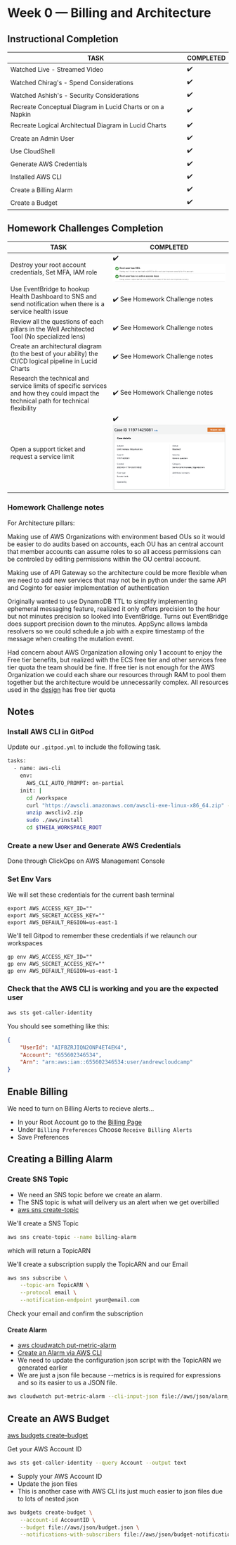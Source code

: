 # Week 0 — Billing and Architecture

## Instructional Completion   
| TASK | COMPLETED |
|  --- |    ---    |
| Watched Live - Streamed Video | :heavy_check_mark: |
| Watched Chirag's - Spend Considerations   | :heavy_check_mark: |
| Watched Ashish's - Security Considerations | :heavy_check_mark: |
| Recreate Conceptual Diagram in Lucid Charts or on a Napkin | :heavy_check_mark: |
| Recreate Logical Architectual Diagram in Lucid Charts | :heavy_check_mark: |
| Create an Admin User | :heavy_check_mark: |
| Use CloudShell | :heavy_check_mark: |
| Generate AWS Credentials | :heavy_check_mark: |
| Installed AWS CLI | :heavy_check_mark: |
| Create a Billing Alarm | :heavy_check_mark: |
| Create a Budget | :heavy_check_mark: |

## Homework Challenges Completion

| TASK | COMPLETED |
|  --- |    ---    |
| Destroy your root account credentials, Set MFA, IAM role | :heavy_check_mark: ![root credentials](../_docs/assets/wk0-hwc0.png)|
| Use EventBridge to hookup Health Dashboard to SNS and send notification when there is a service health issue | :heavy_check_mark: See Homework Challenge notes|
| Review all the questions of each pillars in the Well Architected Tool (No specialized lens) | :heavy_check_mark: See Homework Challenge notes|
| Create an architectural diagram (to the best of your ability) the CI/CD logical pipeline in Lucid Charts | :heavy_check_mark: See Homework Challenge notes|
| Research the technical and service limits of specific services and how they could impact the technical path for technical flexibility | :heavy_check_mark:  See Homework Challenge notes|
| Open a support ticket and request a service limit | :heavy_check_mark: ![support ticket](../_docs/assets/wk0-hwc1.png) |

### Homework Challenge notes

For Architecture pillars:

Making use of AWS Organizations with environment based OUs so it would be easier to do audits based on accounts, each OU has an central account that member accounts can assume roles to so all access permissions can be controled by editing permissions within the OU central account.

Making use of API Gateway so the architecture could be more flexible when we need to add new serviecs that may not be in python under the same API and Coginto for easier implementation of authentication

Originally wanted to use DynamoDB TTL to simplify implementing ephemeral messaging feature, realized it only offers precision to the hour but not minutes precision so looked into EventBridge. Turns out EventBridge does support precision down to the minutes. AppSync allows lambda resolvers so we could schedule a job with a expire timestamp of the message when creating the mutation event.

Had concern about AWS Organization allowing only 1 account to enjoy the Free tier benefits, but realized with the ECS free tier and other services free tier quota the team should be fine. If free tier is not enough for the AWS Organization we could each share our resources through RAM to pool them together but the architecture would be unnecessarily complex. All resources used in the [design](https://lucid.app/documents/view/f7e59b81-605f-4131-af03-1657c3f03f6e) has free tier quota



## Notes
### Install AWS CLI in GitPod
Update our `.gitpod.yml` to include the following task.

```sh
tasks:
  - name: aws-cli
    env:
      AWS_CLI_AUTO_PROMPT: on-partial
    init: |
      cd /workspace
      curl "https://awscli.amazonaws.com/awscli-exe-linux-x86_64.zip" -o "awscliv2.zip"
      unzip awscliv2.zip
      sudo ./aws/install
      cd $THEIA_WORKSPACE_ROOT
```

### Create a new User and Generate AWS Credentials
Done through ClickOps on AWS Management Console
### Set Env Vars

We will set these credentials for the current bash terminal
```
export AWS_ACCESS_KEY_ID=""
export AWS_SECRET_ACCESS_KEY=""
export AWS_DEFAULT_REGION=us-east-1
```

We'll tell Gitpod to remember these credentials if we relaunch our workspaces
```
gp env AWS_ACCESS_KEY_ID=""
gp env AWS_SECRET_ACCESS_KEY=""
gp env AWS_DEFAULT_REGION=us-east-1
```

### Check that the AWS CLI is working and you are the expected user

```sh
aws sts get-caller-identity
```

You should see something like this:
```json
{
    "UserId": "AIFBZRJIQN2ONP4ET4EK4",
    "Account": "655602346534",
    "Arn": "arn:aws:iam::655602346534:user/andrewcloudcamp"
}
```

## Enable Billing 

We need to turn on Billing Alerts to recieve alerts...


- In your Root Account go to the [Billing Page](https://console.aws.amazon.com/billing/)
- Under `Billing Preferences` Choose `Receive Billing Alerts`
- Save Preferences


## Creating a Billing Alarm

### Create SNS Topic

- We need an SNS topic before we create an alarm.
- The SNS topic is what will delivery us an alert when we get overbilled
- [aws sns create-topic](https://docs.aws.amazon.com/cli/latest/reference/sns/create-topic.html)

We'll create a SNS Topic
```sh
aws sns create-topic --name billing-alarm
```
which will return a TopicARN

We'll create a subscription supply the TopicARN and our Email
```sh
aws sns subscribe \
    --topic-arn TopicARN \
    --protocol email \
    --notification-endpoint your@email.com
```

Check your email and confirm the subscription

#### Create Alarm

- [aws cloudwatch put-metric-alarm](https://docs.aws.amazon.com/cli/latest/reference/cloudwatch/put-metric-alarm.html)
- [Create an Alarm via AWS CLI](https://aws.amazon.com/premiumsupport/knowledge-center/cloudwatch-estimatedcharges-alarm/)
- We need to update the configuration json script with the TopicARN we generated earlier
- We are just a json file because --metrics is is required for expressions and so its easier to us a JSON file.

```sh
aws cloudwatch put-metric-alarm --cli-input-json file://aws/json/alarm_config.json
```

## Create an AWS Budget

[aws budgets create-budget](https://docs.aws.amazon.com/cli/latest/reference/budgets/create-budget.html)

Get your AWS Account ID
```sh
aws sts get-caller-identity --query Account --output text
```

- Supply your AWS Account ID
- Update the json files
- This is another case with AWS CLI its just much easier to json files due to lots of nested json

```sh
aws budgets create-budget \
    --account-id AccountID \
    --budget file://aws/json/budget.json \
    --notifications-with-subscribers file://aws/json/budget-notifications-with-subscribers.json
```